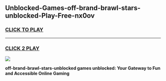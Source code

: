 
## Unblocked-Games-off-brand-brawl-stars-unblocked-Play-Free-nx0ov
<h3>
<a href="https://premium76.site?title=off-brand-brawl-stars-unblocked&ref=17A">CLICK TO PLAY</a></h3>
<hr>

<h3>
<a href="https://premium76.site?title=off-brand-brawl-stars-unblocked&ref=17A">CLICK 2 PLAY</a>
  
</h3>

<a href="https://premium76.site?title=off-brand-brawl-stars-unblocked&ref=17A"><img src="https://clearcache.store/games.png"></a>


**off-brand-brawl-stars-unblocked games unblocked: Your Gateway to Fun and Accessible Online Gaming**

